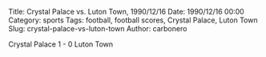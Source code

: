 Title: Crystal Palace vs. Luton Town, 1990/12/16
Date: 1990/12/16 00:00
Category: sports
Tags: football, football scores, Crystal Palace, Luton Town
Slug: crystal-palace-vs-luton-town
Author: carbonero


Crystal Palace 1 - 0 Luton Town
